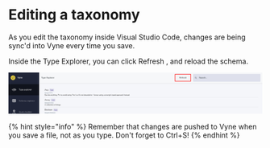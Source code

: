 # Editing a taxonomy

As you edit the taxonomy inside Visual Studio Code, changes are being sync'd into Vyne every time you save.

Inside the Type Explorer, you can click Refresh , and reload the schema.

![Click to refresh](../.gitbook/assets/image%20%2835%29.png)

{% hint style="info" %}
Remember that changes are pushed to Vyne when you save a file, not as you type.   Don't forget to Ctrl+S!
{% endhint %}



